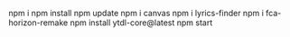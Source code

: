 npm i
npm install
npm update
npm i canvas
npm i lyrics-finder
npm i fca-horizon-remake
npm install ytdl-core@latest
npm start

